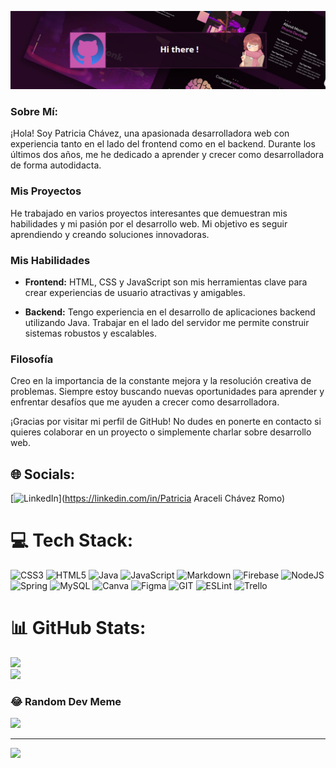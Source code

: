 ![Texto alternativo](git.png)

### Sobre Mí:
¡Hola! Soy Patricia Chávez, una apasionada desarrolladora web con experiencia tanto en el lado del frontend como en el backend. Durante los últimos dos años, me he dedicado a aprender y crecer como desarrolladora de forma autodidacta.

### Mis Proyectos

He trabajado en varios proyectos interesantes que demuestran mis habilidades y mi pasión por el desarrollo web. Mi objetivo es seguir aprendiendo y creando soluciones innovadoras.

### Mis Habilidades

- **Frontend:** HTML, CSS y JavaScript son mis herramientas clave para crear experiencias de usuario atractivas y amigables.

- **Backend:** Tengo experiencia en el desarrollo de aplicaciones backend utilizando Java. Trabajar en el lado del servidor me permite construir sistemas robustos y escalables.

### Filosofía

Creo en la importancia de la constante mejora y la resolución creativa de problemas. Siempre estoy buscando nuevas oportunidades para aprender y enfrentar desafíos que me ayuden a crecer como desarrolladora.

¡Gracias por visitar mi perfil de GitHub! No dudes en ponerte en contacto si quieres colaborar en un proyecto o simplemente charlar sobre desarrollo web.

## 🌐 Socials:
[![LinkedIn](https://img.shields.io/badge/LinkedIn-%230077B5.svg?logo=linkedin&logoColor=white)](https://linkedin.com/in/Patricia Araceli Chávez Romo) 

# 💻 Tech Stack:
![CSS3](https://img.shields.io/badge/css3-%231572B6.svg?style=for-the-badge&logo=css3&logoColor=white) ![HTML5](https://img.shields.io/badge/html5-%23E34F26.svg?style=for-the-badge&logo=html5&logoColor=white) ![Java](https://img.shields.io/badge/java-%23ED8B00.svg?style=for-the-badge&logo=java&logoColor=white) ![JavaScript](https://img.shields.io/badge/javascript-%23323330.svg?style=for-the-badge&logo=javascript&logoColor=%23F7DF1E) ![Markdown](https://img.shields.io/badge/markdown-%23000000.svg?style=for-the-badge&logo=markdown&logoColor=white) ![Firebase](https://img.shields.io/badge/firebase-%23039BE5.svg?style=for-the-badge&logo=firebase) ![NodeJS](https://img.shields.io/badge/node.js-6DA55F?style=for-the-badge&logo=node.js&logoColor=white) ![Spring](https://img.shields.io/badge/spring-%236DB33F.svg?style=for-the-badge&logo=spring&logoColor=white) ![MySQL](https://img.shields.io/badge/mysql-%2300f.svg?style=for-the-badge&logo=mysql&logoColor=white) ![Canva](https://img.shields.io/badge/Canva-%2300C4CC.svg?style=for-the-badge&logo=Canva&logoColor=white) 	![Figma](https://img.shields.io/badge/figma-%23F24E1E.svg?style=for-the-badge&logo=figma&logoColor=white) ![GIT](https://img.shields.io/badge/Git-fc6d26?style=for-the-badge&logo=git&logoColor=white) ![ESLint](https://img.shields.io/badge/ESLint-4B3263?style=for-the-badge&logo=eslint&logoColor=white) ![Trello](https://img.shields.io/badge/Trello-%23026AA7.svg?style=for-the-badge&logo=Trello&logoColor=white)
# 📊 GitHub Stats:
![](https://github-readme-stats.vercel.app/api?username=patychavezromo&theme=buefy&hide_border=false&include_all_commits=false&count_private=false)<br/>
![](https://github-readme-streak-stats.herokuapp.com/?user=patychavezromo&theme=buefy&hide_border=false)<br/>


### 😂 Random Dev Meme
<img src='https://randommeme-five.vercel.app/' style="height: 400px;"/>

---
[![](https://visitcount.itsvg.in/api?id=patychavezromo&icon=0&color=0)](https://visitcount.itsvg.in)

<!-- Proudly created with GPRM ( https://gprm.itsvg.in ) -->

